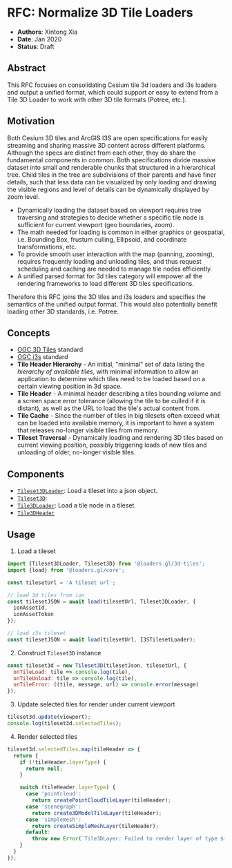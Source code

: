 # RFC: Normalize 3D Tile Loaders

- **Authors**: Xintong Xia
- **Date**: Jan 2020
- **Status**: Draft

## Abstract

This RFC focuses on consolidating Cesium tile 3d loaders and i3s loaders and output a unified format, which could support or easy to extend from a Tile 3D Loader to work with other 3D tile formats (Potree, etc.).

## Motivation

Both Cesium 3D tiles and ArcGIS I3S are open specifications for easily streaming and sharing massive 3D content across different platforms.
Although the specs are distinct from each other, they do share the fundamental components in common. Both specifications divide massive dataset into small and renderable chunks that structured in a hierarchical tree.
Child tiles in the tree are subdivisions of their parents and have finer details, such that less data can be visualized by only loading and drawing the visible regions and level of details can be dynamically
displayed by zoom level.

- Dynamically loading the dataset based on viewport requires tree traversing and strategies to decide whether a specific tile node is sufficient for current viewport (geo boundaries, zoom).
- The math needed for loading is common in either graphics or geospatial, i.e. Bounding Box, frustum culling, Ellipsoid, and coordinate transformations, etc.
- To provide smooth user interaction with the map (panning, zooming), requires frequently loading and unloading tiles, and thus request scheduling and caching are needed to manage tile nodes efficiently.
- A unified parsed format for 3d tiles category will empower all the rendering frameworks to load different 3D tiles specifications.

Therefore this RFC joins the 3D tiles and i3s loaders and specifies the semantics of the unified output format. This would also potentially benefit loading other 3D standards, i.e. Potree.

## Concepts

- [OGC 3D Tiles](https://www.opengeospatial.org/standards/3DTiles) standard
- [OGC i3s](https://www.opengeospatial.org/standards/i3s) standard
- **Tile Header Hierarchy** - An initial, "minimal" set of data listing the _hierarchy of available tiles_, with minimal information to allow an application to determine which tiles need to be loaded based on a certain viewing position in 3d space.
- **Tile Header** - A minimal header describing a tiles bounding volume and a screen space error tolerance (allowing the tile to be culled if it is distant), as well as the URL to load the tile's actual content from.
- **Tile Cache** - Since the number of tiles in big tilesets often exceed what can be loaded into available memory, it is important to have a system that releases no-longer visible tiles from memory.
- **Tileset Traversal** - Dynamically loading and rendering 3D tiles based on current viewing position, possibly triggering loads of new tiles and unloading of older, no-longer visible tiles.

## Components

- [`Tileset3DLoader`](docs/api-reference/3d-tiles/tileset-3d-loader): Load a tileset into a json object.
- [`Tileset3D`](docs/api-reference/3d-tiles/tileset-3d):
- [`Tile3DLoader`](docs/api-reference/3d-tiles/tile-3d-loader): Load a tile node in a tileset.
- [`Tile3DHeader`](docs/api-reference/3d-tiles/tile-3d-header)

## Usage

1. Load a tileset

```js
import {Tileset3DLoader, Tileset3D} from '@loaders.gl/3d-tiles';
import {load} from '@loaders.gl/core';

const tilesetUrl = 'A tileset url';

// load 3d tiles from ion
const tilesetJSON = await load(tilesetUrl, Tileset3DLoader, {
  ionAssetId,
  ionAssetToken
});

// load i3s tileset
const tilesetJSON = await load(tilesetUrl, I3STilesetLoader);
```

2. Construct `Tileset3D` instance

```js
const tileset3d = new Tileset3D(tilesetJson, tilesetUrl, {
  onTileLoad: tile => console.log(tile),
  onTileUnload: tile => console.log(tile),
  onTileError: ((tile, message, url) => console.error(message)
});
```

3. Update selected tiles for render under current viewport

```js
tileset3d.update(viewport);
console.log(tileset3d.selectedTiles);
```

4. Render selected tiles

```js
tileset3d.selectedTiles.map(tileHeader => {
  return {
    if (!tileHeader.layerType) {
      return null;
    }

    switch (tileHeader.layerType) {
      case 'pointcloud':
        return createPointCloudTileLayer(tileHeader);
      case 'scenegraph':
        return create3DModelTileLayer(tileHeader);
      case 'simplemesh':
        return createSimpleMeshLayer(tileHeader);
      default:
        throw new Error(`Tile3DLayer: Failed to render layer of type ${tileHeader.layerType}`);
    }
  }
});
```
